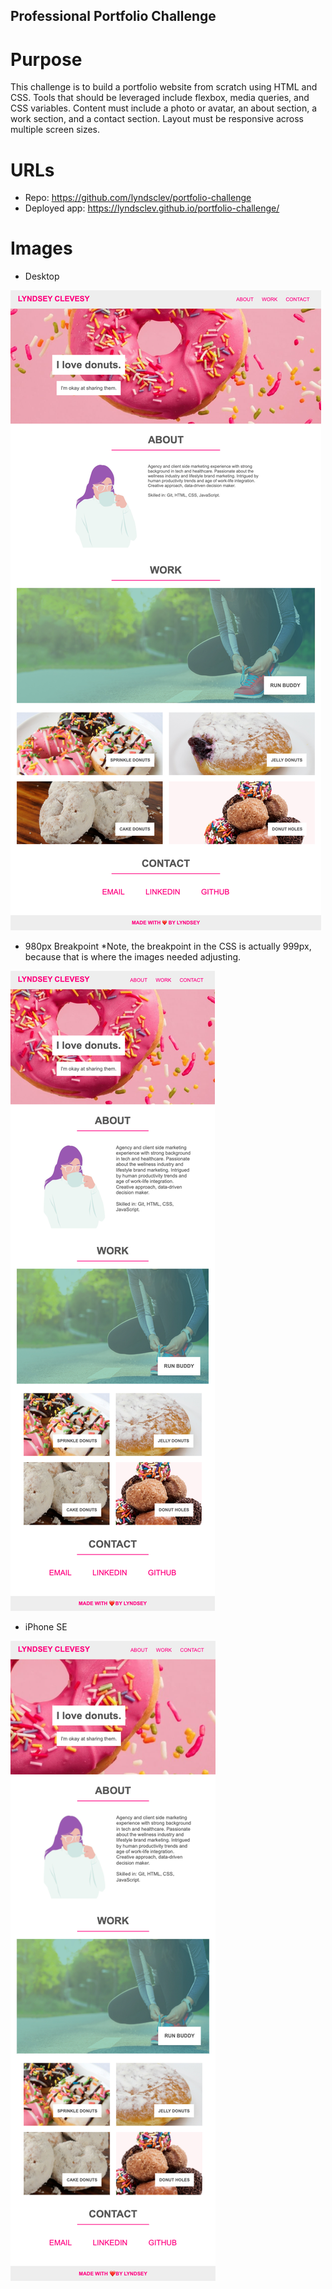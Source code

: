 ## Professional Portfolio Challenge

# Purpose
This challenge is to build a portfolio website from scratch using HTML and CSS. Tools that should be leveraged include flexbox, media queries, and CSS variables. Content must include a photo or avatar, an about section, a work section, and a contact section. Layout must be responsive across multiple screen sizes. 

# URLs 
* Repo: https://github.com/lyndsclev/portfolio-challenge
* Deployed app: https://lyndsclev.github.io/portfolio-challenge/ 

# Images 
* Desktop

![Desktop](assets/images/README-images/full-page.png)

* 980px Breakpoint *Note, the breakpoint in the CSS is actually 999px, because that is where the images needed adjusting. 

![980 Breakpoint](assets/images/README-images/980-breakpoint.png)

* iPhone SE

![iPhone SE](assets/images/README-images/iphone.png)
